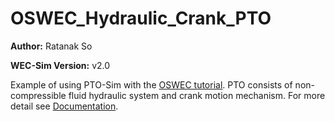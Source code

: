 # OSWEC_Hydraulic_Crank_PTO

**Author:**          Ratanak So

**WEC-Sim Version:** v2.0

Example of using PTO-Sim with the [OSWEC tutorial](http://wec-sim.github.io/WEC-Sim/tutorials.html#oscillating-surge-wec-oswec).
PTO consists of non-compressible fluid hydraulic system and crank motion mechanism.
For more detail see [Documentation](http://wec-sim.github.io/WEC-Sim/features.html#tutotrial-oswec-with-pto-sim).